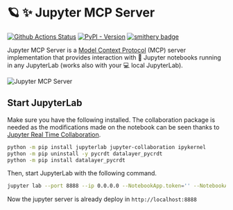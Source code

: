 
# 🪐 ✨ Jupyter MCP Server

[![Github Actions Status](https://github.com/datalayer/jupyter-mcp-server/workflows/Build/badge.svg)](https://github.com/datalayer/jupyter-mcp-server/actions/workflows/build.yml)
[![PyPI - Version](https://img.shields.io/pypi/v/jupyter-mcp-server)](https://pypi.org/project/jupyter-mcp-server)
[![smithery badge](https://smithery.ai/badge/@datalayer/jupyter-mcp-server)](https://smithery.ai/server/@datalayer/jupyter-mcp-server)

Jupyter MCP Server is a [Model Context Protocol](https://modelcontextprotocol.io) (MCP) server implementation that provides interaction with 📓 Jupyter notebooks running in any JupyterLab (works also with your 💻 local JupyterLab).

![Jupyter MCP Server](https://assets.datalayer.tech/jupyter-mcp/jupyter-mcp-server-claude-demo.gif)


## Start JupyterLab

Make sure you have the following installed. The collaboration package is needed as the modifications made on the notebook can be seen thanks to [Jupyter Real Time Collaboration](https://jupyterlab.readthedocs.io/en/stable/user/rtc.html).

```bash
python -m pip install jupyterlab jupyter-collaboration ipykernel
python -m pip uninstall -y pycrdt datalayer_pycrdt
python -m pip install datalayer_pycrdt
```

Then, start JupyterLab with the following command.

```bash
jupyter lab --port 8888 --ip 0.0.0.0 --NotebookApp.token='' --NotebookApp.password='' --NotebookApp.disable_check_xsrf=true --allow_remote_access=true
```

Now the jupyter server is already deploy in `http://localhost:8888` 